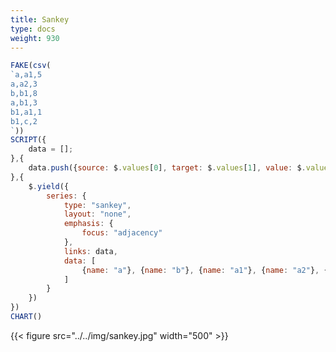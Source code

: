 ```yaml
---
title: Sankey
type: docs
weight: 930
---
```


```js {{linenos=table,linenostart=1}}
FAKE(csv(
`a,a1,5
a,a2,3
b,b1,8
a,b1,3
b1,a1,1
b1,c,2
`))
SCRIPT({
    data = [];
},{
    data.push({source: $.values[0], target: $.values[1], value: $.values[2]})
},{
    $.yield({
        series: {
            type: "sankey",
            layout: "none",
            emphasis: {
                focus: "adjacency"
            },
            links: data,
            data: [
                {name: "a"}, {name: "b"}, {name: "a1"}, {name: "a2"}, {name: "b1"}, {name: "c"}
            ]
        }
    })
})
CHART()
```

{{< figure src="../../img/sankey.jpg" width="500" >}}
